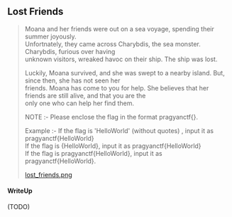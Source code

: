 ## Lost Friends 

> Moana and her friends were out on a sea voyage, spending their summer joyously. <br>
> Unfortnately, they came across Charybdis, the sea monster. Charybdis, furious over having <br>
> unknown visitors, wreaked havoc on their ship. The ship was lost.
> 
> Luckily, Moana survived, and she was swept to a nearby island. But, since then, she has not seen her <br>
> friends. Moana has come to you for help. She believes that her friends are still alive, and that you are the <br>
> only one who can help her find them.
> 
> NOTE :- Please enclose the flag in the format pragyanctf{<flag>}.
> 
> Example :- If the flag is 'HelloWorld' (without quotes) , input it as pragyanctf{HelloWorld} <br>
> If the flag is {HelloWorld}, input it as pragyanctf{HelloWorld} <br>
> If the flag is pragyanctf{HelloWorld}, input it as pragyanctf{HelloWorld}.
>
> [lost_friends.png](./lost_friends.png)

#### WriteUp

(TODO)
